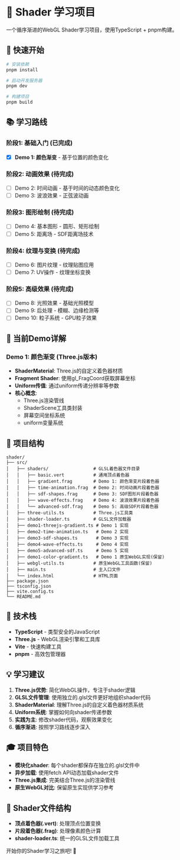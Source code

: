 # 🎨 Shader 学习项目

一个循序渐进的WebGL Shader学习项目，使用TypeScript + pnpm构建。

## 🚀 快速开始

```bash
# 安装依赖
pnpm install

# 启动开发服务器
pnpm dev

# 构建项目
pnpm build
```

## 📚 学习路线

### 阶段1: 基础入门 (已完成)
- [x] **Demo 1: 颜色渐变** - 基于位置的颜色变化

### 阶段2: 动画效果 (待完成)
- [ ] Demo 2: 时间动画 - 基于时间的动态颜色变化
- [ ] Demo 3: 波浪效果 - 正弦波动画

### 阶段3: 图形绘制 (待完成)
- [ ] Demo 4: 基本图形 - 圆形、矩形绘制
- [ ] Demo 5: 距离场 - SDF距离场技术

### 阶段4: 纹理与变换 (待完成)
- [ ] Demo 6: 图片纹理 - 纹理贴图应用
- [ ] Demo 7: UV操作 - 纹理坐标变换

### 阶段5: 高级效果 (待完成)
- [ ] Demo 8: 光照效果 - 基础光照模型
- [ ] Demo 9: 后处理 - 模糊、边缘检测等
- [ ] Demo 10: 粒子系统 - GPU粒子效果

## 🎯 当前Demo详解

### Demo 1: 颜色渐变 (Three.js版本)
- **ShaderMaterial**: Three.js的自定义着色器材质
- **Fragment Shader**: 使用gl_FragCoord获取屏幕坐标
- **Uniform传值**: 通过uniform传递分辨率等参数
- **核心概念**: 
  - Three.js渲染管线
  - ShaderScene工具类封装
  - 屏幕空间坐标系统
  - uniform变量系统

## 📁 项目结构

```
shader/
├── src/
│   ├── shaders/                 # GLSL着色器文件目录
│   │   ├── basic.vert           # 通用顶点着色器
│   │   ├── gradient.frag        # Demo 1: 颜色渐变片段着色器
│   │   ├── time-animation.frag  # Demo 2: 时间动画片段着色器
│   │   ├── sdf-shapes.frag      # Demo 3: SDF图形片段着色器
│   │   ├── wave-effects.frag    # Demo 4: 波浪效果片段着色器
│   │   └── advanced-sdf.frag    # Demo 5: 高级SDF片段着色器
│   ├── three-utils.ts           # Three.js工具类
│   ├── shader-loader.ts         # GLSL文件加载器
│   ├── demo1-threejs-gradient.ts # Demo 1 实现
│   ├── demo2-time-animation.ts   # Demo 2 实现
│   ├── demo3-sdf-shapes.ts       # Demo 3 实现
│   ├── demo4-wave-effects.ts     # Demo 4 实现
│   ├── demo5-advanced-sdf.ts     # Demo 5 实现
│   ├── demo1-color-gradient.ts   # Demo 1 原生WebGL实现(保留)
│   ├── webgl-utils.ts           # 原生WebGL工具函数(保留)
│   ├── main.ts                  # 主入口文件
│   └── index.html               # HTML页面
├── package.json
├── tsconfig.json
├── vite.config.ts
└── README.md
```

## 🔧 技术栈

- **TypeScript** - 类型安全的JavaScript
- **Three.js** - WebGL渲染引擎和工具库
- **Vite** - 快速构建工具
- **pnpm** - 高效包管理器

## 💡 学习建议

1. **Three.js优势**: 简化WebGL操作，专注于shader逻辑
2. **GLSL文件管理**: 使用独立的.glsl文件更好地组织shader代码
3. **ShaderMaterial**: 理解Three.js的自定义着色器材质系统
4. **Uniform系统**: 掌握如何向shader传递参数
5. **实践为主**: 修改shader代码，观察效果变化
6. **循序渐进**: 按照学习路线逐步深入

## 🎓 项目特色

- **模块化shader**: 每个shader都保存在独立的.glsl文件中
- **异步加载**: 使用fetch API动态加载shader文件
- **Three.js集成**: 完美结合Three.js的渲染管线
- **原生WebGL对比**: 保留原生实现供学习参考

## 🔧 Shader文件结构

- **顶点着色器(.vert)**: 处理顶点位置变换
- **片段着色器(.frag)**: 处理像素颜色计算
- **shader-loader.ts**: 统一的GLSL文件加载工具

开始你的Shader学习之旅吧! 🚀